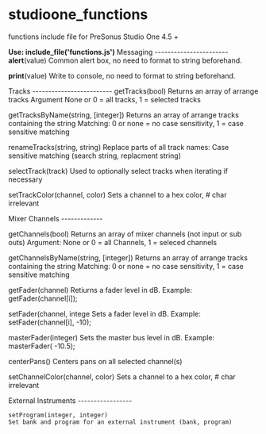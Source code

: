 # studioone_functions
functions include file for PreSonus Studio One 4.5 +

**Use:  include_file('functions.js')**
Messaging  -----------------------
**alert**(value)
Common alert box, no need to format to string beforehand.

**print**(value)
Write to console, no need to format to string beforehand.

Tracks -------------------------
getTracks(bool)
Returns an array of arrange tracks
Argument None or 0 = all tracks, 1 = selected tracks

getTracksByName(string, [integer])
Returns an array of arrange tracks containing the string
Matching: 0 or none = no case sensitivity, 1 = case sensitive matching

renameTracks(string, string)
Replace parts of all track names:  Case sensitive matching (search string, replacment string)

selectTrack(track)
Used to optionally select tracks when iterating if necessary

setTrackColor(channel, color)
Sets a channel to a hex color, # char irrelevant


Mixer Channels -------------

getChannels(bool)
Returns an array of mixer channels (not input or sub outs)
Argument: None or 0 = all Channels, 1 = seleced channels

getChannelsByName(string, [integer])
Returns an array of arrange tracks containing the string
Matching: 0 or none = no case sensitivity, 1 = case sensitive matching

getFader(channel)
Retiurns a fader level in dB.  Example: getFader(channel[i]);

setFader(channel, intege
Sets a fader level in dB.  Example: setFader(channel[i], -10);

masterFader(integer)
Sets the master bus level in dB.  Example: masterFader( -10.5);

centerPans()
Centers pans on all selected channel(s)

setChannelColor(channel, color)
Sets a channel to a hex color, # char irrelevant

External Instruments -----------------

	setProgram(integer, integer)
	Set bank and program for an external instrument (bank, program)

